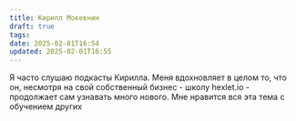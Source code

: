 ```yaml
---
title: Кирилл Мокевнин
draft: true
tags: 
date: 2025-02-01T16:54
updated: 2025-02-01T16:55
---
```

Я часто слушаю подкасты Кирилла. Меня вдохновляет в целом то, что он, несмотря на свой собственный бизнес - школу hexlet.io - продолжает сам узнавать много нового.
Мне нравится вся эта тема с обучением других